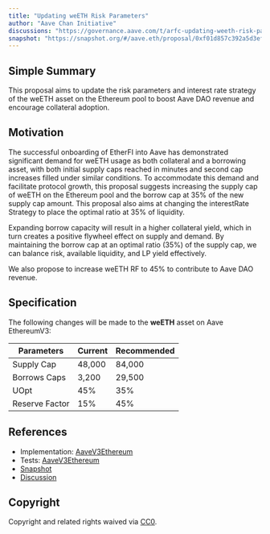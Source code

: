```yaml
---
title: "Updating weETH Risk Parameters"
author: "Aave Chan Initiative"
discussions: "https://governance.aave.com/t/arfc-updating-weeth-risk-parameters/17402"
snapshot: "https://snapshot.org/#/aave.eth/proposal/0xf01d857c392a5d3efcd69725cdee5a5d8e94e5cbe952791d24ff26a26f2b83fa"
---
```


## Simple Summary

This proposal aims to update the risk parameters and interest rate strategy of the weETH asset on the Ethereum pool to boost Aave DAO revenue and encourage collateral adoption.

## Motivation

The successful onboarding of EtherFI into Aave has demonstrated significant demand for weETH usage as both collateral and a borrowing asset, with both initial supply caps reached in minutes and second cap increases filled under similar conditions. To accommodate this demand and facilitate protocol growth, this proposal suggests increasing the supply cap of weETH on the Ethereum pool and the borrow cap at 35% of the new supply cap amount. This proposal also aims at changing the interestRate Strategy to place the optimal ratio at 35% of liquidity.

Expanding borrow capacity will result in a higher collateral yield, which in turn creates a positive flywheel effect on supply and demand. By maintaining the borrow cap at an optimal ratio (35%) of the supply cap, we can balance risk, available liquidity, and LP yield effectively.

We also propose to increase weETH RF to 45% to contribute to Aave DAO revenue.

## Specification

The following changes will be made to the **weETH** asset on Aave EthereumV3:

| Parameters | Current | Recommended |
| -------------- | ------- | ----------- |
| Supply Cap | 48,000 | 84,000 |
| Borrows Caps | 3,200 | 29,500 |
| UOpt | 45% | 35% |
| Reserve Factor | 15% | 45% |

## References

- Implementation: [AaveV3Ethereum](https://github.com/bgd-labs/aave-proposals-v3/blob/main/src/20240426_AaveV3Ethereum_UpdatingWeETHRiskParameters/AaveV3Ethereum_UpdatingWeETHRiskParameters_20240426.sol)
- Tests: [AaveV3Ethereum](https://github.com/bgd-labs/aave-proposals-v3/blob/main/src/20240426_AaveV3Ethereum_UpdatingWeETHRiskParameters/AaveV3Ethereum_UpdatingWeETHRiskParameters_20240426.t.sol)
- [Snapshot](https://snapshot.org/#/aave.eth/proposal/0xf01d857c392a5d3efcd69725cdee5a5d8e94e5cbe952791d24ff26a26f2b83fa)
- [Discussion](https://governance.aave.com/t/arfc-updating-weeth-risk-parameters/17402)

## Copyright

Copyright and related rights waived via [CC0](https://creativecommons.org/publicdomain/zero/1.0/).
